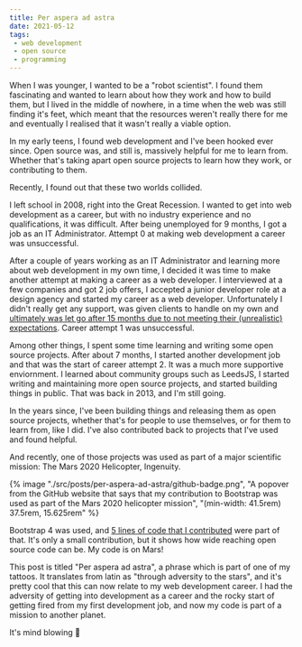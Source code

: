 ```yaml
---
title: Per aspera ad astra
date: 2021-05-12
tags:
 - web development
 - open source
 - programming
---
```

When I was younger, I wanted to be a "robot scientist". I found them fascinating and wanted to learn about how they work and how to build them, but I lived in the middle of nowhere, in a time when the web was still finding it's feet, which meant that the resources weren't really there for me and eventually I realised that it wasn't really a viable option.

In my early teens, I found web development and I've been hooked ever since. Open source was, and still is, massively helpful for me to learn from. Whether that's taking apart open source projects to learn how they work, or contributing to them.

Recently, I found out that these two worlds collided.

<!-- excerpt -->

I left school in 2008, right into the Great Recession. I wanted to get into web development as a career, but with no industry experience and no qualifications, it was difficult. After being unemployed for 9 months, I got a job as an IT Administrator. Attempt 0 at making web development a career was unsuccessful.

After a couple of years working as an IT Administrator and learning more about web development in my own time, I decided it was time to make another attempt at making a career as a web developer. I interviewed at a few companies and got 2 job offers, I accepted a junior developer role at a design agency and started my career as a web developer. Unfortunately I didn't really get any support, was given clients to handle on my own and [ultimately was let go after 15 months due to not meeting their (unrealistic) expectations](/blog/2018/09/07/fired/). Career attempt 1 was unsuccessful.

Among other things, I spent some time learning and writing some open source projects. After about 7 months, I started another development job and that was the start of career attempt 2. It was a much more supportive enviornment. I learned about community groups such as LeedsJS, I started writing and maintaining more open source projects, and started building things in public. That was back in 2013, and I'm still going.

In the years since, I've been building things and releasing them as open source projects, whether that's for people to use themselves, or for them to learn from, like I did. I've also contributed back to projects that I've used and found helpful.

And recently, one of those projects was used as part of a major scientific mission: The Mars 2020 Helicopter, Ingenuity.

{% image "./src/posts/per-aspera-ad-astra/github-badge.png", "A popover from the GitHub website that says that my contribution to Bootstrap was used as part of the Mars 2020 helicopter mission", "(min-width: 41.5rem) 37.5rem, 15.625rem" %}

Bootstrap 4 was used, and [5 lines of code that I contributed](https://github.com/twbs/bootstrap/commit/319009a72b8889d8db5b84ad69ce4118cdf3143f) were part of that. It's only a small contribution, but it shows how wide reaching open source code can be. My code is on Mars!

This post is titled "Per aspera ad astra", a phrase which is part of one of my tattoos. It translates from latin as "through adversity to the stars", and it's pretty cool that this can now relate to my web development career. I had the adversity of getting into development as a career and the rocky start of getting fired from my first development job, and now my code is part of a mission to another planet.

It's mind blowing 🤯
